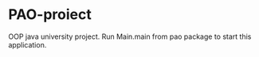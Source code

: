 # PAO-proiect
OOP java university project. Run Main.main from pao package to start this application.

